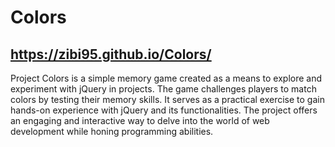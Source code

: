 # Colors
## https://zibi95.github.io/Colors/

Project Colors is a simple memory game created as a means to explore and experiment with jQuery in projects. The game challenges players to match colors by testing their memory skills. It serves as a practical exercise to gain hands-on experience with jQuery and its functionalities. The project offers an engaging and interactive way to delve into the world of web development while honing programming abilities.
